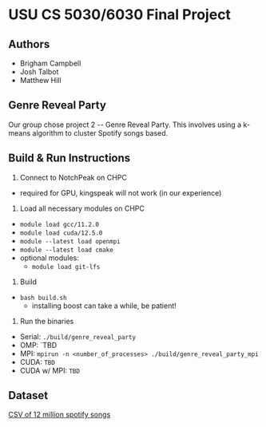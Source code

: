 # USU CS 5030/6030 Final Project

## Authors

- Brigham Campbell
- Josh Talbot
- Matthew Hill

## Genre Reveal Party

Our group chose project 2 -- Genre Reveal Party. This involves using a k-means algorithm to cluster Spotify songs based.

## Build & Run Instructions

1. Connect to NotchPeak on CHPC
  - required for GPU, kingspeak will not work (in our experience)
1. Load all necessary modules on CHPC
  - `module load gcc/11.2.0`
  - `module load cuda/12.5.0`
  - `module --latest load openmpi`
  - `module --latest load cmake`
  - optional modules:
    - `module load git-lfs`
1. Build
  - `bash build.sh`
    - installing boost can take a while, be patient!
1. Run the binaries
  - Serial: `./build/genre_reveal_party`
  - OMP: `TBD
  - MPI: `mpirun -n <number_of_processes> ./build/genre_reveal_party_mpi`
  - CUDA: `TBD`
  - CUDA w/ MPI: `TBD`

## Dataset

[CSV of 12 million spotify songs](https://www.kaggle.com/datasets/rodolfofigueroa/spotify-12m-songs)
